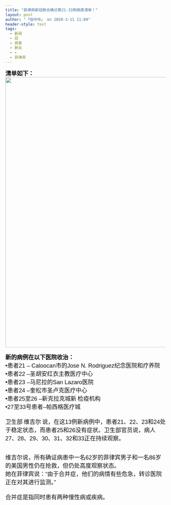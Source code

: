 ```yaml
---
title: "菲律宾新冠肺炎确诊第21-33例病患清单！"
layout: post
author: "「哇咔咔」 on 2020-3-11 11:09"
header-style: text
tags:
  - 新闻
  - 冠
  - 病患
  - 肺炎
  - -
  - 菲律宾
---
```


<head></head>
<body>
 <div align="left"> 
  <font style="color:rgb(16, 16, 16)"><font face="robotoregular, sans-serif"><font style="font-size:18px"><strong>清单如下：</strong></font></font></font> 
 </div> 
 <div align="left"> 
  <ignore_js_op> 
   <img aid="1340643" src="https://bbs.boniu123.cc/data/attachment/forum/202003/10/200700unz3n5qdldah37jh.png" zoomfile="data/attachment/forum/202003/10/200700unz3n5qdldah37jh.png" file="data/attachment/forum/202003/10/200700unz3n5qdldah37jh.png" width="850" inpost="1"> 
   <div class="tip tip_4 aimg_tip" id="aimg_1340643_menu" style="position: absolute; display: none" disautofocus="true"> 
    <div class="xs0"> 
     <p><strong>1.png</strong> <em class="xg1">(189.85 KB, 下载次数: 0)</em></p> 
     <p> <a href="forum.php?mod=attachment&amp;aid=MTM0MDY0M3w5N2IxMmM3YnwxNTgzOTAzNDQyfDB8NTc3NjI5&amp;nothumb=yes" target="_blank">下载附件</a> &nbsp;<a href="javascript:;" onclick="showWindow(this.id, this.getAttribute('url'), 'get', 0);" id="savephoto_1340643" url="home.php?mod=spacecp&amp;ac=album&amp;op=saveforumphoto&amp;aid=1340643&amp;handlekey=savephoto_1340643">保存到相册</a> </p> 
     <p class="xg1 y"><span title="2020-3-10 20:07">昨天&nbsp;20:07</span> 上传</p> 
    </div> 
    <div class="tip_horn"></div> 
   </div> 
  </ignore_js_op> 
 </div>
 <br> 
 <div align="left"> 
  <font style="color:rgb(16, 16, 16)"><font face="robotoregular, sans-serif"><font style="font-size:18px"><strong>新的病例在以下医院收治：</strong></font></font></font> 
 </div> 
 <div align="left"> 
  <font style="color:rgb(16, 16, 16)"><font face="robotoregular, sans-serif"><font style="font-size:18px">•患者21 – Caloocan市的Jose N. Rodriguez纪念医院和疗养院<br> •患者22 –圣胡安红衣主教医疗中心<br> •患者23 –马尼拉的San Lazaro医院 <br> •患者24 –奎松市圣卢克医疗中心 <br> •患者25至26 –新克拉克城新</font></font></font> 
  <font style="color:rgb(16, 16, 16)"><font face="robotoregular, sans-serif"><font style="font-size:18px">检疫机构</font></font></font> 
 </div> 
 <div align="left"> 
  <font style="color:rgb(16, 16, 16)"><font face="robotoregular, sans-serif"><font style="font-size:18px">•27至33号患者–帕西格医疗城 </font></font></font> 
 </div> 
 <div align="left"> 
  <font style="color:rgb(16, 16, 16)"><font face="robotoregular, sans-serif"><font style="font-size:18px"><br> </font></font></font> 
 </div> 
 <div align="left"> 
  <font style="color:rgb(16, 16, 16)"><font face="robotoregular, sans-serif"><font style="font-size:18px">卫生部</font></font></font> 
  <font color="#0600"><font face="robotoregular, sans-serif"><font style="font-size:18px">维吉尔</font></font></font> 
  <font style="color:rgb(16, 16, 16)"><font face="robotoregular, sans-serif"><font style="font-size:18px">说，在这13例新病例中，患者21、22、23和24处于稳定状态，而患者25和26没有症状。卫生部官员说，病人27、28、29、30、31、32和33正在持续观察。 </font></font></font> 
 </div>
 <br> 
 <br> 
 <div align="left"> 
  <font style="color:rgb(16, 16, 16)"><font face="robotoregular, sans-serif"><font style="font-size:18px">维吉尔说，所有确证病患中一名62岁的菲律宾男子和一名86岁的美国男性仍在抢救，但仍处高度观察状态。</font></font></font> 
 </div> 
 <div align="left"> 
  <font style="color:rgb(16, 16, 16)"><font face="robotoregular, sans-serif"><font style="font-size:18px">她在菲律宾说：“由于合并症，他们的病情有些危急，转诊医院正在对其进行监测。” </font></font></font> 
 </div> 
 <div align="left"> 
  <font style="color:rgb(16, 16, 16)"><font face="robotoregular, sans-serif"><font style="font-size:18px"><br> </font></font></font> 
 </div> 
 <div align="left"> 
  <font style="color:rgb(16, 16, 16)"><font face="robotoregular, sans-serif"><font style="font-size:18px">合并症是指同时患有两种慢性病或疾病。</font></font></font> 
 </div>
 <br> 
 <br> 
 <br>
</body>


